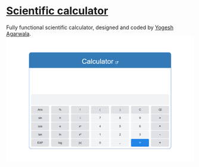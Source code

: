 # [Scientific calculator](https://yogeshiitm.github.io/calculator)
Fully functional scientific calculator, designed and coded by [Yogesh Agarwala](http://yogeshiitm.github.io/).
![Scientific calculator](images/calculator.png)
